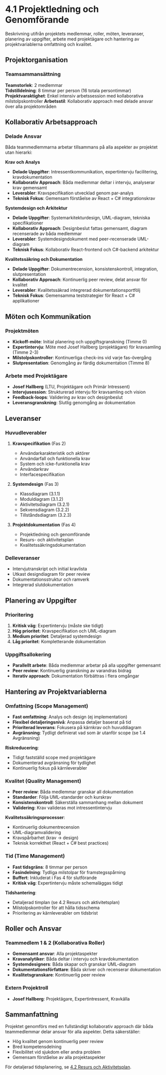 # 4.1 Projektledning och Genomförande

Beskrivning utifrån projektets medlemmar, roller, möten, leveranser, planering av uppgifter, arbete med projektägare och hantering av projektvariablerna omfattning och kvalitet.

## Projektorganisation

### Teamsammansättning
**Teamstorlek**: 2 medlemmar  
**Tidstilldelning**: 8 timmar per person (16 totala persontimmar)  
**Projektvaraktighet**: Enkel intensiv arbetssession med kollaborativa milstolpskontroller
**Arbetsstil**: Kollaborativ approach med delade ansvar över alla projektområden

## Kollaborativ Arbetsapproach

### Delade Ansvar
Båda teammedlemmarna arbetar tillsammans på alla aspekter av projektet utan hierarki:

**Krav och Analys**
- **Delade Uppgifter**: Intressentkommunikation, expertintervju facilitering, kravdokumentation
- **Kollaborativ Approach**: Båda medlemmar deltar i intervju, analyserar krav gemensamt
- **Leverabler**: Kravspecifikation utvecklad genom par-analys
- **Teknisk Fokus**: Gemensam förståelse av React + C# integrationskrav

**Systemdesign och Arkitektur**
- **Delade Uppgifter**: Systemarkitekturdesign, UML-diagram, tekniska specifikationer
- **Kollaborativ Approach**: Designbeslut fattas gemensamt, diagram recenserade av båda medlemmar
- **Leverabler**: Systemdesigndokument med peer-recenserade UML-diagram
- **Teknisk Fokus**: Kollaborativ React-frontend och C#-backend arkitektur

**Kvalitetssäkring och Dokumentation**
- **Delade Uppgifter**: Dokumentrecension, konsistenskontroll, integration, slutpresentation
- **Kollaborativ Approach**: Kontinuerlig peer review, delat ansvar för kvalitet
- **Leverabler**: Kvalitetssäkrad integrerad dokumentationsportfölj
- **Teknisk Fokus**: Gemensamma teststrategier för React + C# applikationer

## Möten och Kommunikation

### Projektmöten
- **Kickoff-möte**: Initial planering och uppgiftsgranskning (Timme 0)
- **Expertintervju**: Möte med Josef Hallberg (projektägare) för kravsamling (Timme 2-3)
- **Milstolpskontroller**: Kontinuerliga check-ins vid varje fas-övergång
- **Slutpresentation**: Genomgång av färdig dokumentation (Timme 8)

### Arbete med Projektägare
- **Josef Hallberg** (LTU, Projektägare och Primär Intressent)
- **Intervjusession**: Strukturerad intervju för kravsamling och vision
- **Feedback-loops**: Validering av krav och designbeslut
- **Leveransgranskning**: Slutlig genomgång av dokumentation

## Leveranser

### Huvudleverabler
1. **Kravspecifikation** (Fas 2)
   - Användarkarakteristik och aktörer
   - Användarfall och funktionella krav
   - System och icke-funktionella krav
   - Användarkrav
   - Interfacespecifikation

2. **Systemdesign** (Fas 3)
   - Klassdiagram (3.1.1)
   - Moduldiagram (3.1.2)
   - Aktivitetsdiagram (3.2.1)
   - Sekvensdiagram (3.2.2)
   - Tillståndsdiagram (3.2.3)

3. **Projektdokumentation** (Fas 4)
   - Projektledning och genomförande
   - Resurs- och aktivitetsplan
   - Kvalitetssäkringsdokumentation

### Delleveranser
- Intervjutranskript och initial kravlista
- Utkast designdiagram för peer review
- Dokumentationsstruktur och ramverk
- Integrerad slutdokumentation

## Planering av Uppgifter

### Prioritering
1. **Kritisk väg**: Expertintervju (måste ske tidigt)
2. **Hög prioritet**: Kravspecifikation och UML-diagram
3. **Medium prioritet**: Detaljerad systemdesign
4. **Låg prioritet**: Kompletterande dokumentation

### Uppgiftsallokering
- **Parallellt arbete**: Båda medlemmar arbetar på alla uppgifter gemensamt
- **Peer review**: Kontinuerlig granskning av varandras bidrag
- **Iterativ approach**: Dokumentation förbättras i flera omgångar

## Hantering av Projektvariablerna

### Omfattning (Scope Management)
- **Fast omfattning**: Analys och design (ej implementation)
- **Flexibel detaljeringsnivå**: Anpassa detaljer baserat på tid
- **Prioriterad leverans**: Fokusera på kärnkrav och huvuddiagram
- **Avgränsning**: Tydligt definierat vad som är utanför scope (se 1.4 Avgränsning)

**Riskreducering**:
- Tidigt fastställd scope med projektägare
- Dokumenterad avgränsning för tydlighet
- Kontinuerlig fokus på kärnleverabler

### Kvalitet (Quality Management)
- **Peer review**: Båda medlemmar granskar all dokumentation
- **Standarder**: Följa UML-standarder och kurskrav
- **Konsistenskontroll**: Säkerställa sammanhang mellan dokument
- **Validering**: Krav valideras mot intressentintervju

**Kvalitetssäkringsprocesser**:
- Kontinuerlig dokumentrecension
- UML-diagramvalidering
- Kravspårbarhet (krav → design)
- Teknisk korrekthet (React + C# best practices)

### Tid (Time Management)
- **Fast tidsgräns**: 8 timmar per person
- **Fasindelning**: Tydliga milstolpar för framstegsspårning
- **Buffert**: Inkluderat i Fas 4 för slutförande
- **Kritisk väg**: Expertintervju måste schemaläggas tidigt

**Tidshantering**:
- Detaljerad timplan (se 4.2 Resurs och aktivitetsplan)
- Milstolpskontroller för att hålla tidsschema
- Prioritering av kärnleverabler om tidsbrist

## Roller och Ansvar

### Teammedlem 1 & 2 (Kollaborativa Roller)
- **Gemensamt ansvar**: Alla projektaspekter
- **Kravanalytiker**: Båda deltar i intervju och kravdokumentation
- **Systemdesigners**: Båda skapar och granskar UML-diagram
- **Dokumentationsförfattare**: Båda skriver och recenserar dokumentation
- **Kvalitetsgranskare**: Kontinuerlig peer review

### Extern Projektroll
- **Josef Hallberg**: Projektägare, Expertintressent, Kravkälla

## Sammanfattning

Projektet genomförs med en fullständigt kollaborativ approach där båda teammedlemmar delar ansvar för alla aspekter. Detta säkerställer:
- Hög kvalitet genom kontinuerlig peer review
- Bred kompetensdelning
- Flexibilitet vid sjukdom eller andra problem
- Gemensam förståelse av alla projektaspekter

För detaljerad tidsplanering, se [4.2 Resurs och Aktivitetsplan](timeline.md).